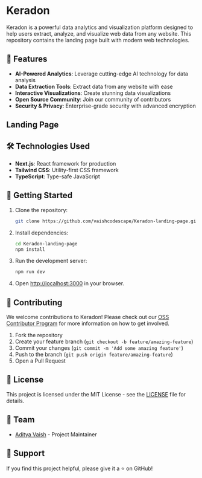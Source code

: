 # Keradon

Keradon is a powerful data analytics and visualization platform designed to help users extract, analyze, and visualize web data from any website. This repository contains the landing page built with modern web technologies.

## 🚀 Features

- **AI-Powered Analytics**: Leverage cutting-edge AI technology for data analysis
- **Data Extraction Tools**: Extract data from any website with ease
- **Interactive Visualizations**: Create stunning data visualizations
- **Open Source Community**: Join our community of contributors
- **Security & Privacy**: Enterprise-grade security with advanced encryption

## Landing Page
## 🛠️ Technologies Used

- **Next.js**: React framework for production
- **Tailwind CSS**: Utility-first CSS framework
- **TypeScript**: Type-safe JavaScript


## 🚀 Getting Started

1. Clone the repository:
   ```bash
   git clone https://github.com/vaishcodescape/Keradon-landing-page.git
   ```

2. Install dependencies:
   ```bash
   cd Keradon-landing-page
   npm install
   ```

3. Run the development server:
   ```bash
   npm run dev
   ```

4. Open [http://localhost:3000](http://localhost:3000) in your browser.

## 🤝 Contributing

We welcome contributions to Keradon! Please check out our [OSS Contributor Program](/oss_program) for more information on how to get involved.

1. Fork the repository
2. Create your feature branch (`git checkout -b feature/amazing-feature`)
3. Commit your changes (`git commit -m 'Add some amazing feature'`)
4. Push to the branch (`git push origin feature/amazing-feature`)
5. Open a Pull Request

## 📝 License

This project is licensed under the MIT License - see the [LICENSE](LICENSE) file for details.

## 👥 Team

- [Aditya Vaish](https://github.com/vaishcodescape) - Project Maintainer

## 🌟 Support

If you find this project helpful, please give it a ⭐️ on GitHub!
